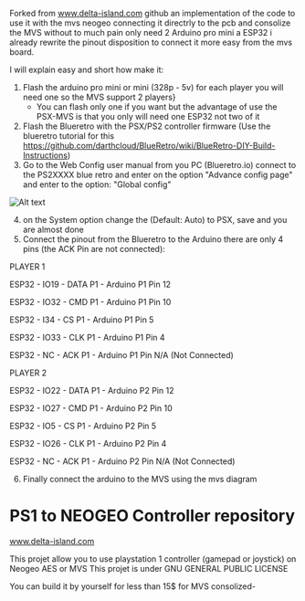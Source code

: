Forked from www.delta-island.com github an implementation of the code to use it with the mvs neogeo connecting it directrly to the pcb and consolize the MVS without to much pain only need 2 Arduino pro mini a ESP32 i already rewrite the pinout disposition to connect it more easy from the mvs board.

I will explain easy and short how make it:

1. Flash the arduino pro mini or mini (328p - 5v) for each player you will need one so the MVS support 2 players}
   * You can flash only one if you want but the advantage of use the PSX-MVS is that you only will need one ESP32 not two of it
2. Flash the Blueretro with the PSX/PS2 controller firmware (Use the blueretro tutorial for this https://github.com/darthcloud/BlueRetro/wiki/BlueRetro-DIY-Build-Instructions)
3. Go to the Web Config user manual from you PC (Blueretro.io) connect to the PS2XXXX blue retro and enter on the option "Advance config page" and enter to the option: "Global config" 


![Alt text](https://github.com/darthcloud/BlueRetro/wiki/img/web/advance_global.png)

4. on the System option change the (Default: Auto) to PSX, save and you are almost done
5. Connect the pinout from the Blueretro to the Arduino there are only 4 pins (the ACK Pin are not connected):

PLAYER 1

ESP32 - IO19 - DATA P1 - Arduino P1 Pin 12

ESP32 - IO32 - CMD P1 - Arduino P1 Pin 10

ESP32 - I34 - CS P1 - Arduino P1 Pin  5

ESP32 - IO33 - CLK P1 - Arduino P1 Pin 4

ESP32 - NC - ACK P1 - Arduino P1 Pin N/A (Not Connected)

PLAYER 2

ESP32 - IO22 - DATA P1 - Arduino P2 Pin 12

ESP32 - IO27 - CMD P1 - Arduino P2 Pin 10

ESP32 - IO5 - CS P1 - Arduino P2 Pin  5

ESP32 - IO26 - CLK P1 - Arduino P2 Pin 4

ESP32 - NC - ACK P1 - Arduino P2 Pin N/A (Not Connected)

6. Finally connect the arduino to the MVS using the mvs diagram 



# PS1 to NEOGEO Controller repository
www.delta-island.com

This projet allow you to use playstation 1 controller (gamepad or joystick) on Neogeo AES or MVS
This projet is under GNU GENERAL PUBLIC LICENSE

You can build it by yourself for less than 15$ for MVS consolized- 
